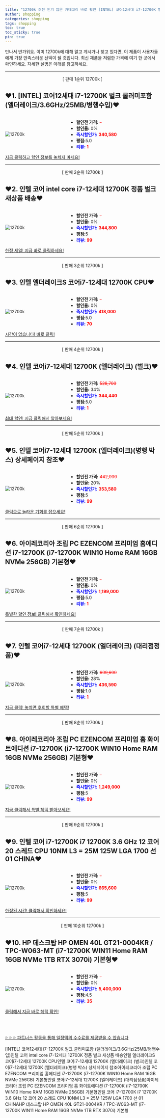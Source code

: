 ```yaml
---
title: "12700k 추천 인기 많은 카테고리 바로 확인 [INTEL] 코어12세대 i7-12700K 벌크 쿨러미포함"
author: shopping
categories: shopping
tags: shopping
toc: true
toc_sticky: true
pin: true
---
```

만나서 반가워요. 이미 12700k에 대해 알고 계시거나 찾고 있다면, 이 제품이 사용자들에게 가장 만족스러운 선택이 될 것입니다. 최신 제품을 저렴한 가격에 여기 한 곳에서 확인하세요. 자세한 설명은 아래를 참고하세요.

---
<p class="toplist" style="margin: 0 auto; display: block; width: fit-content;">[ 판매 1순위 12700k ]</p>

<h2><strong>❤️1. [INTEL] 코어12세대 i7-12700K 벌크 쿨러미포함 (엘더레이크/3.6GHz/25MB/병행수입)❤️</strong></h2>

<div style="display: flex; align-items: center;">
    <div style="flex: 0.4;">
        <img src="https://thumbnail10.coupangcdn.com/thumbnails/remote/230x230ex/image/vendor_inventory/4188/874320a771694aac6d74e671d5434303a2c654fd7ee1cad2e702ad93e3db.jpg" alt="12700k" style="max-width: 100%;">
    </div>
    <div style="flex: 0.6; margin-left: 10px;">
        <ul>
            <li><strong>할인전 가격:</strong> <del style="color: red;">-</del></li>
            <li><strong>할인율:</strong> 0%</li>
            <li><span style='color:blue'><strong>즉시할인가:</strong></span> <span style='color:red'><strong>340,580</strong></span></li>
            <li><strong>평점:</strong>5.0</li>
            <li><span style='color:blue'><strong>리뷰:</strong></span> <span style='color:red'><strong>1</strong></span></li>
        </ul>
    </div>
</div>
<div class="center">
    <a href="https://William4Davisa.github.io?lptag=AF9450613&subid=githubio&pageKey=6238927793&traceid=V0-153&itemId=12581987598&vendorItemId=79849995106" class="myButton">
        지금 클릭하고 할인 정보를 놓치지 마세요!
    </a>
</div>


---
<p class="toplist" style="margin: 0 auto; display: block; width: fit-content;">[ 판매 2순위 12700k ]</p>

<h2><strong>❤️2. 인텔 코어 intel core i7-12세대 12700K 정품 벌크 새상품 배송❤️</strong></h2>

<div style="display: flex; align-items: center;">
    <div style="flex: 0.4;">
        <img src="https://thumbnail10.coupangcdn.com/thumbnails/remote/230x230ex/image/vendor_inventory/1285/5965f97e5f1413e8c36f7832a4b6abdf2be6dc46cf29e06a0c627dc352d5.jpg" alt="12700k" style="max-width: 100%;">
    </div>
    <div style="flex: 0.6; margin-left: 10px;">
        <ul>
            <li><strong>할인전 가격:</strong> <del style="color: red;">-</del></li>
            <li><strong>할인율:</strong> 0%</li>
            <li><span style='color:blue'><strong>즉시할인가:</strong></span> <span style='color:red'><strong>344,800</strong></span></li>
            <li><strong>평점:</strong>5</li>
            <li><span style='color:blue'><strong>리뷰:</strong></span> <span style='color:red'><strong>99</strong></span></li>
        </ul>
    </div>
</div>
<div class="center">
    <a href="https://William4Davisa.github.io?lptag=AF9450613&subid=githubio&pageKey=7790592370&traceid=V0-153&itemId=21076435302&vendorItemId=90571935579" class="myButton">
        한정 세일! 지금 바로 클릭하세요!
    </a>
</div>


---
<p class="toplist" style="margin: 0 auto; display: block; width: fit-content;">[ 판매 3순위 12700k ]</p>

<h2><strong>❤️3. 인텔 엘더레이크S 코어i7-12세대 12700K CPU❤️</strong></h2>

<div style="display: flex; align-items: center;">
    <div style="flex: 0.4;">
        <img src="https://thumbnail6.coupangcdn.com/thumbnails/remote/230x230ex/image/vendor_inventory/4f4f/d44004dd8f80ed41a9d58b73eb4190b3e072aa825dbef6b963fd76f1e7ae.jpg" alt="12700k" style="max-width: 100%;">
    </div>
    <div style="flex: 0.6; margin-left: 10px;">
        <ul>
            <li><strong>할인전 가격:</strong> <del style="color: red;">-</del></li>
            <li><strong>할인율:</strong> 0%</li>
            <li><span style='color:blue'><strong>즉시할인가:</strong></span> <span style='color:red'><strong>418,000</strong></span></li>
            <li><strong>평점:</strong>5.0</li>
            <li><span style='color:blue'><strong>리뷰:</strong></span> <span style='color:red'><strong>70</strong></span></li>
        </ul>
    </div>
</div>
<div class="center">
    <a href="https://William4Davisa.github.io?lptag=AF9450613&subid=githubio&pageKey=6163990147&traceid=V0-153&itemId=11981736170&vendorItemId=79311866651" class="myButton">
        시간이 없습니다! 바로 클릭!
    </a>
</div>


---
<p class="toplist" style="margin: 0 auto; display: block; width: fit-content;">[ 판매 4순위 12700k ]</p>

<h2><strong>❤️4. 인텔 코어i7-12세대 12700K (엘더레이크) (벌크)❤️</strong></h2>

<div style="display: flex; align-items: center;">
    <div style="flex: 0.4;">
        <img src="https://thumbnail10.coupangcdn.com/thumbnails/remote/230x230ex/image/vendor_inventory/5d3d/778b554779527505bdaf11d5e6b3a80c2e1647c15c5edbe7db0f14b30f1b.jpg" alt="12700k" style="max-width: 100%;">
    </div>
    <div style="flex: 0.6; margin-left: 10px;">
        <ul>
            <li><strong>할인전 가격:</strong> <del style="color: red;">528,700</del></li>
            <li><strong>할인율:</strong> 34%</li>
            <li><span style='color:blue'><strong>즉시할인가:</strong></span> <span style='color:red'><strong>344,440</strong></span></li>
            <li><strong>평점:</strong>5.0</li>
            <li><span style='color:blue'><strong>리뷰:</strong></span> <span style='color:red'><strong>1</strong></span></li>
        </ul>
    </div>
</div>
<div class="center">
    <a href="https://William4Davisa.github.io?lptag=AF9450613&subid=githubio&pageKey=7144304019&traceid=V0-153&itemId=17947055900&vendorItemId=85104829182" class="myButton">
        최대 할인! 지금 클릭해서 알아보세요!
    </a>
</div>


---
<p class="toplist" style="margin: 0 auto; display: block; width: fit-content;">[ 판매 5순위 12700k ]</p>

<h2><strong>❤️5. 인텔 코어i7-12세대 12700K (엘더레이크)(병행 박스) 상세페이지 참조❤️</strong></h2>

<div style="display: flex; align-items: center;">
    <div style="flex: 0.4;">
        <img src="https://thumbnail9.coupangcdn.com/thumbnails/remote/230x230ex/image/vendor_inventory/3056/f5483e91fc201f5e4dde0ba4ba52ab50345828b151272d275d093a2432e1.jpg" alt="12700k" style="max-width: 100%;">
    </div>
    <div style="flex: 0.6; margin-left: 10px;">
        <ul>
            <li><strong>할인전 가격:</strong> <del style="color: red;">442,000</del></li>
            <li><strong>할인율:</strong> 20%</li>
            <li><span style='color:blue'><strong>즉시할인가:</strong></span> <span style='color:red'><strong>353,580</strong></span></li>
            <li><strong>평점:</strong>5</li>
            <li><span style='color:blue'><strong>리뷰:</strong></span> <span style='color:red'><strong>99</strong></span></li>
        </ul>
    </div>
</div>
<div class="center">
    <a href="https://William4Davisa.github.io?lptag=AF9450613&subid=githubio&pageKey=6411526874&traceid=V0-153&itemId=13751448321&vendorItemId=88376600989" class="myButton">
        클릭으로 놀라운 기회를 잡으세요!
    </a>
</div>


---
<p class="toplist" style="margin: 0 auto; display: block; width: fit-content;">[ 판매 6순위 12700k ]</p>

<h2><strong>❤️6. 아이레코리아 조립 PC EZENCOM 프리미엄 홈에디션 i7-12700K (i7-12700K WIN10 Home RAM 16GB NVMe 256GB) 기본형❤️</strong></h2>

<div style="display: flex; align-items: center;">
    <div style="flex: 0.4;">
        <img src="https://thumbnail7.coupangcdn.com/thumbnails/remote/230x230ex/image/vendor_inventory/70f9/6ecd7b9757222f7b8dc9039693a340ed08232a2ebe5c956dffa7808903fa.jpg" alt="12700k" style="max-width: 100%;">
    </div>
    <div style="flex: 0.6; margin-left: 10px;">
        <ul>
            <li><strong>할인전 가격:</strong> <del style="color: red;">-</del></li>
            <li><strong>할인율:</strong> 0%</li>
            <li><span style='color:blue'><strong>즉시할인가:</strong></span> <span style='color:red'><strong>1,199,000</strong></span></li>
            <li><strong>평점:</strong>5.0</li>
            <li><span style='color:blue'><strong>리뷰:</strong></span> <span style='color:red'><strong>1</strong></span></li>
        </ul>
    </div>
</div>
<div class="center">
    <a href="https://William4Davisa.github.io?lptag=AF9450613&subid=githubio&pageKey=6335362468&traceid=V0-153&itemId=13265881834&vendorItemId=81783377339" class="myButton">
        특별한 할인 정보! 클릭해서 확인하세요!
    </a>
</div>


---
<p class="toplist" style="margin: 0 auto; display: block; width: fit-content;">[ 판매 7순위 12700k ]</p>

<h2><strong>❤️7. 인텔 코어i7-12세대 12700K (엘더레이크) (대리점정품)❤️</strong></h2>

<div style="display: flex; align-items: center;">
    <div style="flex: 0.4;">
        <img src="https://thumbnail10.coupangcdn.com/thumbnails/remote/230x230ex/image/vendor_inventory/b28d/06537a49e4c3de2a7d6b420c94981f08f12ae3ef377131175a061ab4d623.jpg" alt="12700k" style="max-width: 100%;">
    </div>
    <div style="flex: 0.6; margin-left: 10px;">
        <ul>
            <li><strong>할인전 가격:</strong> <del style="color: red;">609,600</del></li>
            <li><strong>할인율:</strong> 28%</li>
            <li><span style='color:blue'><strong>즉시할인가:</strong></span> <span style='color:red'><strong>436,590</strong></span></li>
            <li><strong>평점:</strong>1.0</li>
            <li><span style='color:blue'><strong>리뷰:</strong></span> <span style='color:red'><strong>1</strong></span></li>
        </ul>
    </div>
</div>
<div class="center">
    <a href="https://William4Davisa.github.io?lptag=AF9450613&subid=githubio&pageKey=6163395619&traceid=V0-153&itemId=11977048299&vendorItemId=79316676986" class="myButton">
        지금 클릭! 놓치면 후회할 특별 혜택!
    </a>
</div>


---
<p class="toplist" style="margin: 0 auto; display: block; width: fit-content;">[ 판매 8순위 12700k ]</p>

<h2><strong>❤️8. 아이레코리아 조립 PC EZENCOM 프리미엄 홈 화이트에디션 i7-12700K (i7-12700K WIN10 Home RAM 16GB NVMe 256GB) 기본형❤️</strong></h2>

<div style="display: flex; align-items: center;">
    <div style="flex: 0.4;">
        <img src="https://thumbnail8.coupangcdn.com/thumbnails/remote/230x230ex/image/vendor_inventory/cddd/19172a604b72c0284b1da32bd4dcbd7dc004b6a872e06e16c5d1872c15f5.jpg" alt="12700k" style="max-width: 100%;">
    </div>
    <div style="flex: 0.6; margin-left: 10px;">
        <ul>
            <li><strong>할인전 가격:</strong> <del style="color: red;">-</del></li>
            <li><strong>할인율:</strong> 0%</li>
            <li><span style='color:blue'><strong>즉시할인가:</strong></span> <span style='color:red'><strong>1,249,000</strong></span></li>
            <li><strong>평점:</strong>5</li>
            <li><span style='color:blue'><strong>리뷰:</strong></span> <span style='color:red'><strong>99</strong></span></li>
        </ul>
    </div>
</div>
<div class="center">
    <a href="https://William4Davisa.github.io?lptag=AF9450613&subid=githubio&pageKey=6537277870&traceid=V0-153&itemId=14540963199&vendorItemId=81783380490" class="myButton">
        지금 클릭해서 특별 혜택 받아보세요!
    </a>
</div>


---
<p class="toplist" style="margin: 0 auto; display: block; width: fit-content;">[ 판매 9순위 12700k ]</p>

<h2><strong>❤️9. 인텔 코어 i7-12700K i7 12700K 3.6 GHz 12 코어 20 스레드 CPU 10NM L3 = 25M 125W LGA 1700 선 01 CHINA❤️</strong></h2>

<div style="display: flex; align-items: center;">
    <div style="flex: 0.4;">
        <img src="https://thumbnail9.coupangcdn.com/thumbnails/remote/230x230ex/image/vendor_inventory/7e86/ba3dafdde57bbd53cc46d5354ac541aa04731134e4ee2467aa985084ba10.jpg" alt="12700k" style="max-width: 100%;">
    </div>
    <div style="flex: 0.6; margin-left: 10px;">
        <ul>
            <li><strong>할인전 가격:</strong> <del style="color: red;">-</del></li>
            <li><strong>할인율:</strong> 0%</li>
            <li><span style='color:blue'><strong>즉시할인가:</strong></span> <span style='color:red'><strong>665,600</strong></span></li>
            <li><strong>평점:</strong>5</li>
            <li><span style='color:blue'><strong>리뷰:</strong></span> <span style='color:red'><strong>99</strong></span></li>
        </ul>
    </div>
</div>
<div class="center">
    <a href="https://William4Davisa.github.io?lptag=AF9450613&subid=githubio&pageKey=8251278798&traceid=V0-153&itemId=23755846461&vendorItemId=90780318109" class="myButton">
        한정된 시간! 클릭해서 확인하세요!
    </a>
</div>


---
<p class="toplist" style="margin: 0 auto; display: block; width: fit-content;">[ 판매 10순위 12700k ]</p>

<h2><strong>❤️10. HP 데스크탑 HP OMEN 40L GT21-0004KR / TPC-W063-MT (i7-12700K WIN11 Home RAM 16GB NVMe 1TB RTX 3070i) 기본형❤️</strong></h2>

<div style="display: flex; align-items: center;">
    <div style="flex: 0.4;">
        <img src="https://thumbnail9.coupangcdn.com/thumbnails/remote/230x230ex/image/vendor_inventory/35a7/8a35c161210704fcf094f7be265cc122aae89f9acd84484c2ac8b970c161.png" alt="12700k" style="max-width: 100%;">
    </div>
    <div style="flex: 0.6; margin-left: 10px;">
        <ul>
            <li><strong>할인전 가격:</strong> <del style="color: red;">-</del></li>
            <li><strong>할인율:</strong> 0%</li>
            <li><span style='color:blue'><strong>즉시할인가:</strong></span> <span style='color:red'><strong>5,400,000</strong></span></li>
            <li><strong>평점:</strong>4.5</li>
            <li><span style='color:blue'><strong>리뷰:</strong></span> <span style='color:red'><strong>35</strong></span></li>
        </ul>
    </div>
</div>
<div class="center">
    <a href="https://William4Davisa.github.io?lptag=AF9450613&subid=githubio&pageKey=6281449585&traceid=V0-153&itemId=20809576205&vendorItemId=87878481847" class="myButton">
        클릭해서 지금 바로 혜택 확인!
    </a>
</div>

<br><br><br>[💦 💦 💦 파트너스 활동을 통해 일정액의 수수료를 제공받을 수 있습니다](https://link.coupang.com/a/bcpT2c)<br><br>[INTEL] 코어12세대 i7-12700K 벌크 쿨러미포함 (엘더레이크/3.6GHz/25MB/병행수입)인텔 코어 intel core i7-12세대 12700K 정품 벌크 새상품 배송인텔 엘더레이크S 코어i7-12세대 12700K CPU인텔 코어i7-12세대 12700K (엘더레이크) (벌크)인텔 코어i7-12세대 12700K (엘더레이크)(병행 박스) 상세페이지 참조아이레코리아 조립 PC EZENCOM 프리미엄 홈에디션 i7-12700K (i7-12700K WIN10 Home RAM 16GB NVMe 256GB) 기본형인텔 코어i7-12세대 12700K (엘더레이크) (대리점정품)아이레코리아 조립 PC EZENCOM 프리미엄 홈 화이트에디션 i7-12700K (i7-12700K WIN10 Home RAM 16GB NVMe 256GB) 기본형인텔 코어 i7-12700K i7 12700K 3.6 GHz 12 코어 20 스레드 CPU 10NM L3 = 25M 125W LGA 1700 선 01 CHINAHP 데스크탑 HP OMEN 40L GT21-0004KR / TPC-W063-MT (i7-12700K WIN11 Home RAM 16GB NVMe 1TB RTX 3070i) 기본형
